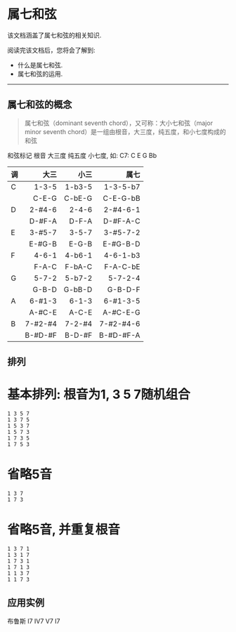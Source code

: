 属七和弦
========

该文档涵盖了属七和弦的相关知识.

阅读完该文档后，您将会了解到:

* 什么是属七和弦.
* 属七和弦的运用.

--------------------------------------------------------------------------------

属七和弦的概念
-------------

> 属七和弦（dominant seventh chord），又可称：大小七和弦（major minor seventh chord）是一组由根音，大三度，纯五度，和小七度构成的和弦

和弦标记 根音 大三度  纯五度  小七度, 如:
    C7: C  E  G  Bb

| 调  | 大三    |  小三  | 属七
| --- | ------: | -----: | -------:
| C   | 1-3-5   | 1-b3-5 | 1-3-5-b7
|     | C-E-G   | C-bE-G | C-E-G-bB
| D   | 2-#4-6  | 2-4-6  | 2-#4-6-1
|     | D-#F-A  | D-F-A  | D-#F-A-C
| E   | 3-#5-7  | 3-5-7  | 3-#5-7-2
|     | E-#G-B  | E-G-B  | E-#G-B-D
| F   | 4-6-1   | 4-b6-1 | 4-6-1-b3
|     | F-A-C   | F-bA-C | F-A-C-bE
| G   | 5-7-2   | 5-b7-2 | 5-7-2-4
|     | G-B-D   | G-bB-D | G-B-D-F
| A   | 6-#1-3  | 6-1-3  | 6-#1-3-5
|     | A-#C-E  | A-C-E  | A-#C-E-G
| B   | 7-#2-#4 | 7-2-#4 | 7-#2-#4-6
|     | B-#D-#F | B-D-#F | B-#D-#F-A

排列
----
# 基本排列: 根音为1, 3 5 7随机组合
```
1 3 5 7
1 3 7 5
1 5 3 7
1 5 7 3
1 7 3 5
1 7 5 3
```

# 省略5音
```
1 3 7
1 7 3
```

# 省略5音, 并重复根音
```
1 3 7 1
1 3 1 7
1 7 3 1
1 7 1 3
1 1 3 7
1 1 7 3
```

应用实例
--------
布鲁斯 I7 IV7 V7 I7
